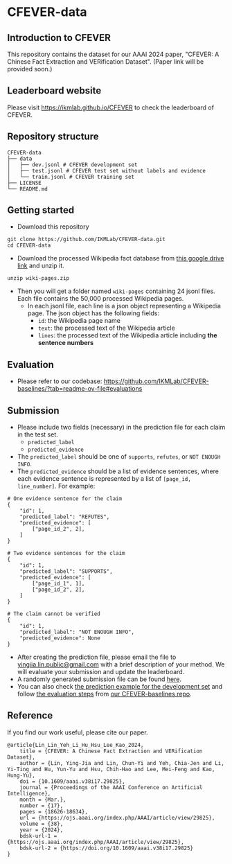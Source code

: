 # CFEVER-data

## Introduction to CFEVER
This repository contains the dataset for our AAAI 2024 paper, "CFEVER: A Chinese Fact Extraction and VERification Dataset". (Paper link will be provided soon.)

## Leaderboard website
Please visit https://ikmlab.github.io/CFEVER to check the leaderboard of CFEVER.

## Repository structure
```
CFEVER-data
├── data
│   ├── dev.jsonl # CFEVER development set
│   ├── test.jsonl # CFEVER test set without labels and evidence
│   └── train.jsonl # CFEVER training set
├── LICENSE
└── README.md
```

## Getting started
- Download this repository
```
git clone https://github.com/IKMLab/CFEVER-data.git
cd CFEVER-data
```
- Download the processed Wikipedia fact database from [this google drive link](https://drive.google.com/file/d/1uFkoHbJ2iqm2pMR3rHHBTym3Q7pukKm8/view?usp=sharing) and unzip it.
```
unzip wiki-pages.zip
```
- Then you will get a folder named `wiki-pages` containing 24 jsonl files. Each file contains the 50,000 processed Wikipedia pages.
    - In each jsonl file, each line is a json object representing a Wikipedia page. The json object has the following fields:
        - `id`: the Wikipedia page name
        - `text`: the processed text of the Wikipedia article
        - `lines`: the processed text of the Wikipedia article including **the sentence numbers**

## Evaluation
- Please refer to our codebase: https://github.com/IKMLab/CFEVER-baselines/?tab=readme-ov-file#evaluations

## Submission
- Please include two fields (necessary) in the prediction file for each claim in the test set.
    - `predicted_label`
    - `predicted_evidence`
- The `predicted_label` should be one of `supports`, `refutes`, or `NOT ENOUGH INFO`.
- The `predicted_evidence` should be a list of evidence sentences, where each evidence sentence is represented by a list of `[page_id, line_number]`. For example:

```
# One evidence sentence for the claim
{
    "id": 1,
    "predicted_label": "REFUTES",
    "predicted_evidence": [
        ["page_id_2", 2],
    ]
}
```

```
# Two evidence sentences for the claim
{
    "id": 1,
    "predicted_label": "SUPPORTS",
    "predicted_evidence": [
        ["page_id_1", 1],
        ["page_id_2", 2],
    ]
}
```

```
# The claim cannot be verified
{
    "id": 1,
    "predicted_label": "NOT ENOUGH INFO",
    "predicted_evidence": None
}
```
- After creating the prediction file, please email the file to yingjia.lin.public@gmail.com with a brief description of your method. We will evaluate your submission and update the leaderboard.
- A randomly generated submission file can be found [here](sample_submission.jsonl).
- You can also check [the prediction example for the development set](https://github.com/IKMLab/CFEVER-baselines/blob/main/simple_baseline/data/dumb_dev_pred.jsonl) and follow [the evaluation steps](https://github.com/IKMLab/CFEVER-baselines/tree/main?tab=readme-ov-file#sentence-retrieval-and-claim-verification) from [our CFEVER-baselines repo](https://github.com/IKMLab/CFEVER-baselines).


## Reference
If you find our work useful, please cite our paper.
```
@article{Lin_Lin_Yeh_Li_Hu_Hsu_Lee_Kao_2024,
    title = {CFEVER: A Chinese Fact Extraction and VERification Dataset},
    author = {Lin, Ying-Jia and Lin, Chun-Yi and Yeh, Chia-Jen and Li, Yi-Ting and Hu, Yun-Yu and Hsu, Chih-Hao and Lee, Mei-Feng and Kao, Hung-Yu},
    doi = {10.1609/aaai.v38i17.29825},
    journal = {Proceedings of the AAAI Conference on Artificial Intelligence},
    month = {Mar.},
    number = {17},
    pages = {18626-18634},
    url = {https://ojs.aaai.org/index.php/AAAI/article/view/29825},
    volume = {38},
    year = {2024},
    bdsk-url-1 = {https://ojs.aaai.org/index.php/AAAI/article/view/29825},
    bdsk-url-2 = {https://doi.org/10.1609/aaai.v38i17.29825}
}
```

